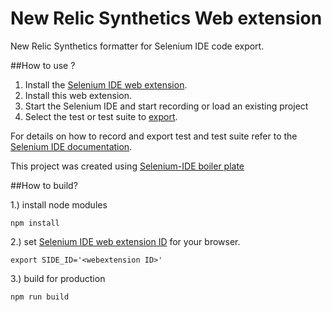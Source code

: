# New Relic Synthetics Web extension
New Relic Synthetics formatter for Selenium IDE code export.

##How to use ?
1. Install the [Selenium IDE web extension](https://chrome.google.com/webstore/detail/selenium-ide/mooikfkahbdckldjjndioackbalphokd).
2. Install this web extension.
3. Start the Selenium IDE and start recording or load an existing project
4. Select the test or test suite to [export](https://www.seleniumhq.org/selenium-ide/docs/en/introduction/code-export/). 

For details on how to record and export test and test suite refer to the [Selenium IDE documentation](https://www.seleniumhq.org/selenium-ide/docs/en/introduction/getting-started/).

This project was created using [Selenium-IDE boiler plate](https://github.com/SeleniumHQ/selenium-ide/tree/v3/packages/extension-boilerplate)


##How to build?

1.) install node modules
```$xslt
npm install
```
2.) set [Selenium IDE web extension ID](https://www.seleniumhq.org/selenium-ide/docs/en/plugins/extension-id/) for your browser.

```$xslt
export SIDE_ID='<webextension ID>'
```
3.) build for production
```$xslt
npm run build

```

